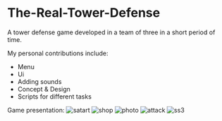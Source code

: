 # The-Real-Tower-Defense

A tower defense game developed in a team of three in a short period of time.

My personal contributions include:
- Menu
- Ui
- Adding sounds
- Concept & Design
- Scripts for different tasks

Game presentation:
![satart](https://user-images.githubusercontent.com/74200190/132960892-7211f7ab-e4b0-4717-bb24-03eb1f2b0e14.png)
![shop](https://user-images.githubusercontent.com/74200190/132960895-00b4a60b-9458-4070-b0d1-730de13642db.png)
![photo](https://user-images.githubusercontent.com/74200190/132960897-db703c79-92e6-4285-9667-a1ab33acd7cb.png)
![attack](https://user-images.githubusercontent.com/74200190/132960900-6a83f5b7-3e6d-4763-ada3-d45667b1a841.png)
![ss3](https://user-images.githubusercontent.com/74200190/132863833-485db07b-8c78-4e18-9d39-2c459541f512.png)


